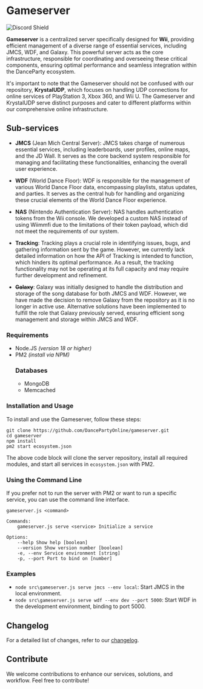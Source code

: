 # Gameserver
![Discord Shield](https://discordapp.com/api/guilds/1101926320465772574/widget.png?style=shield)

**Gameserver** is a centralized server specifically designed for **Wii**, providing efficient management of a diverse range of essential services, including JMCS, WDF, and Galaxy. This powerful server acts as the core infrastructure, responsible for coordinating and overseeing these critical components, ensuring optimal performance and seamless integration within the DanceParty ecosystem.

It's important to note that the Gameserver should not be confused with our repository, **KrystalUDP**, which focuses on handling UDP connections for online services of PlayStation 3, Xbox 360, and Wii U. The Gameserver and KrystalUDP serve distinct purposes and cater to different platforms within our comprehensive online infrastructure.

## Sub-services

- **JMCS** (Jean Mich Central Server):
JMCS takes charge of numerous essential services, including leaderboards, user profiles, online maps, and the JD Wall. It serves as the core backend system responsible for managing and facilitating these functionalities, enhancing the overall user experience.

- **WDF** (World Dance Floor):
WDF is responsible for the management of various World Dance Floor data, encompassing playlists, status updates, and parties. It serves as the central hub for handling and organizing these crucial elements of the World Dance Floor experience.

- **NAS** (Nintendo Authentication Server):
NAS handles authentication tokens from the Wii console. We developed a custom NAS instead of using Wiimmfi due to the limitations of their token payload, which did not meet the requirements of our system.

- **Tracking**:
Tracking plays a crucial role in identifying issues, bugs, and gathering information sent by the game. However, we currently lack detailed information on how the API of Tracking is intended to function, which hinders its optimal performance. As a result, the tracking functionality may not be operating at its full capacity and may require further development and refinement.

- ~~**Galaxy**~~:
Galaxy was initially designed to handle the distribution and storage of the song database for both JMCS and WDF. However, we have made the decision to remove Galaxy from the repository as it is no longer in active use. Alternative solutions have been implemented to fulfill the role that Galaxy previously served, ensuring efficient song management and storage within JMCS and WDF.

### Requirements

- Node.JS *(version 18 or higher)*
- PM2 *(install via NPM)*
	### Databases
	- MongoDB
	- Memcached
  
### Installation and Usage

To install and use the Gameserver, follow these steps:

```shell
git clone https://github.com/DancePartyOnline/gameserver.git
cd gameserver
npm install
pm2 start ecosystem.json
```

The above code block will clone the server repository, install all required modules, and start all services in `ecosystem.json` with PM2.

### Using the Command Line

If you prefer not to run the server with PM2 or want to run a specific service, you can use the command line interface.

```shell
gameserver.js <command>

Commands:
	gameserver.js serve <service> Initialize a service

Options:
	--help Show help [boolean]
	--version Show version number [boolean]
	-e, --env Service environment [string]
	-p, --port Port to bind on [number]
```

### Examples

- `node src\gameserver.js serve jmcs --env local`: Start JMCS in the local environment.
- `node src\gameserver.js serve wdf --env dev --port 5000`: Start WDF in the development environment, binding to port 5000.

## Changelog

For a detailed list of changes, refer to our [changelog](https://github.com/dancepartyonline/gameserver/blob/main/CHANGELOG.md).

## Contribute

We welcome contributions to enhance our services, solutions, and workflow. Feel free to contribute!
